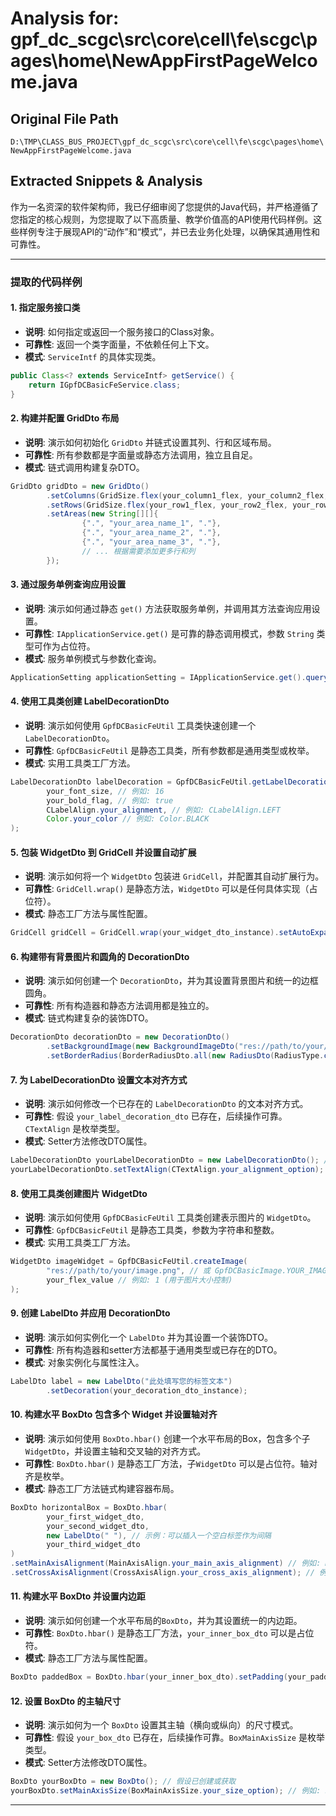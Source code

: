# Analysis for: gpf_dc_scgc\src\core\cell\fe\scgc\pages\home\NewAppFirstPageWelcome.java

## Original File Path
`D:\TMP\CLASS_BUS_PROJECT\gpf_dc_scgc\src\core\cell\fe\scgc\pages\home\NewAppFirstPageWelcome.java`

## Extracted Snippets & Analysis
作为一名资深的软件架构师，我已仔细审阅了您提供的Java代码，并严格遵循了您指定的核心规则，为您提取了以下高质量、教学价值高的API使用代码样例。这些样例专注于展现API的“动作”和“模式”，并已去业务化处理，以确保其通用性和可靠性。

---

### 提取的代码样例

#### 1. 指定服务接口类

*   **说明**: 如何指定或返回一个服务接口的Class对象。
*   **可靠性**: 返回一个类字面量，不依赖任何上下文。
*   **模式**: `ServiceIntf` 的具体实现类。

```java
public Class<? extends ServiceIntf> getService() {
    return IGpfDCBasicFeService.class;
}
```

#### 2. 构建并配置 GridDto 布局

*   **说明**: 演示如何初始化 `GridDto` 并链式设置其列、行和区域布局。
*   **可靠性**: 所有参数都是字面量或静态方法调用，独立且自足。
*   **模式**: 链式调用构建复杂DTO。

```java
GridDto gridDto = new GridDto()
        .setColumns(GridSize.flex(your_column1_flex, your_column2_flex, your_column3_flex))
        .setRows(GridSize.flex(your_row1_flex, your_row2_flex, your_row3_flex, your_row4_flex, your_row5_flex, your_row6_flex, your_row7_flex))
        .setAreas(new String[][]{
                {".", "your_area_name_1", "."},
                {".", "your_area_name_2", "."},
                {".", "your_area_name_3", "."},
                // ... 根据需要添加更多行和列
        });
```

#### 3. 通过服务单例查询应用设置

*   **说明**: 演示如何通过静态 `get()` 方法获取服务单例，并调用其方法查询应用设置。
*   **可靠性**: `IApplicationService.get()` 是可靠的静态调用模式，参数 `String` 类型可作为占位符。
*   **模式**: 服务单例模式与参数化查询。

```java
ApplicationSetting applicationSetting = IApplicationService.get().queryApplicationSetting("your_system_uuid_here");
```

#### 4. 使用工具类创建 LabelDecorationDto

*   **说明**: 演示如何使用 `GpfDCBasicFeUtil` 工具类快速创建一个 `LabelDecorationDto`。
*   **可靠性**: `GpfDCBasicFeUtil` 是静态工具类，所有参数都是通用类型或枚举。
*   **模式**: 实用工具类工厂方法。

```java
LabelDecorationDto labelDecoration = GpfDCBasicFeUtil.getLabelDecorationDto(
        your_font_size, // 例如: 16
        your_bold_flag, // 例如: true
        CLabelAlign.your_alignment, // 例如: CLabelAlign.LEFT
        Color.your_color // 例如: Color.BLACK
);
```

#### 5. 包装 WidgetDto 到 GridCell 并设置自动扩展

*   **说明**: 演示如何将一个 `WidgetDto` 包装进 `GridCell`，并配置其自动扩展行为。
*   **可靠性**: `GridCell.wrap()` 是静态方法，`WidgetDto` 可以是任何具体实现（占位符）。
*   **模式**: 静态工厂方法与属性配置。

```java
GridCell gridCell = GridCell.wrap(your_widget_dto_instance).setAutoExpand(your_boolean_value);
```

#### 6. 构建带有背景图片和圆角的 DecorationDto

*   **说明**: 演示如何创建一个 `DecorationDto`，并为其设置背景图片和统一的边框圆角。
*   **可靠性**: 所有构造器和静态方法调用都是独立的。
*   **模式**: 链式构建复杂的装饰DTO。

```java
DecorationDto decorationDto = new DecorationDto()
        .setBackgroundImage(new BackgroundImageDto("res://path/to/your/image.png"))
        .setBorderRadius(BorderRadiusDto.all(new RadiusDto(RadiusType.circular, your_radius_value))); // 例如: 16.0
```

#### 7. 为 LabelDecorationDto 设置文本对齐方式

*   **说明**: 演示如何修改一个已存在的 `LabelDecorationDto` 的文本对齐方式。
*   **可靠性**: 假设 `your_label_decoration_dto` 已存在，后续操作可靠。`CTextAlign` 是枚举类型。
*   **模式**: Setter方法修改DTO属性。

```java
LabelDecorationDto yourLabelDecorationDto = new LabelDecorationDto(); // 假设已创建或获取
yourLabelDecorationDto.setTextAlign(CTextAlign.your_alignment_option); // 例如: CTextAlign.center
```

#### 8. 使用工具类创建图片 WidgetDto

*   **说明**: 演示如何使用 `GpfDCBasicFeUtil` 工具类创建表示图片的 `WidgetDto`。
*   **可靠性**: `GpfDCBasicFeUtil` 是静态工具类，参数为字符串和整数。
*   **模式**: 实用工具类工厂方法。

```java
WidgetDto imageWidget = GpfDCBasicFeUtil.createImage(
        "res://path/to/your/image.png", // 或 GpfDCBasicImage.YOUR_IMAGE_CONSTANT
        your_flex_value // 例如: 1 (用于图片大小控制)
);
```

#### 9. 创建 LabelDto 并应用 DecorationDto

*   **说明**: 演示如何实例化一个 `LabelDto` 并为其设置一个装饰DTO。
*   **可靠性**: 所有构造器和setter方法都基于通用类型或已存在的DTO。
*   **模式**: 对象实例化与属性注入。

```java
LabelDto label = new LabelDto("此处填写您的标签文本")
        .setDecoration(your_decoration_dto_instance);
```

#### 10. 构建水平 BoxDto 包含多个 Widget 并设置轴对齐

*   **说明**: 演示如何使用 `BoxDto.hbar()` 创建一个水平布局的Box，包含多个子`WidgetDto`，并设置主轴和交叉轴的对齐方式。
*   **可靠性**: `BoxDto.hbar()` 是静态工厂方法，子`WidgetDto` 可以是占位符。轴对齐是枚举。
*   **模式**: 静态工厂方法链式构建容器布局。

```java
BoxDto horizontalBox = BoxDto.hbar(
        your_first_widget_dto,
        your_second_widget_dto,
        new LabelDto(" "), // 示例：可以插入一个空白标签作为间隔
        your_third_widget_dto
)
.setMainAxisAlignment(MainAxisAlign.your_main_axis_alignment) // 例如: MainAxisAlign.start
.setCrossAxisAlignment(CrossAxisAlign.your_cross_axis_alignment); // 例如: CrossAxisAlign.center
```

#### 11. 构建水平 BoxDto 并设置内边距

*   **说明**: 演示如何创建一个水平布局的`BoxDto`，并为其设置统一的内边距。
*   **可靠性**: `BoxDto.hbar()` 是静态工厂方法，`your_inner_box_dto` 可以是占位符。
*   **模式**: 静态工厂方法与属性配置。

```java
BoxDto paddedBox = BoxDto.hbar(your_inner_box_dto).setPadding(your_padding_value); // 例如: 7
```

#### 12. 设置 BoxDto 的主轴尺寸

*   **说明**: 演示如何为一个 `BoxDto` 设置其主轴（横向或纵向）的尺寸模式。
*   **可靠性**: 假设 `your_box_dto` 已存在，后续操作可靠。`BoxMainAxisSize` 是枚举类型。
*   **模式**: Setter方法修改DTO属性。

```java
BoxDto yourBoxDto = new BoxDto(); // 假设已创建或获取
yourBoxDto.setMainAxisSize(BoxMainAxisSize.your_size_option); // 例如: BoxMainAxisSize.min
```

---